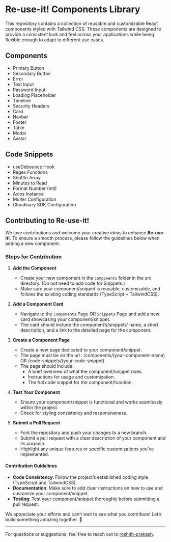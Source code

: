 # Re-use-it! Components Library

This repository contains a collection of reusable and customizable React components styled with Tailwind CSS. These components are designed to provide a consistent look and feel across your applications while being flexible enough to adapt to different use cases.

## Components

   - Primary Button
   - Secondary Button
   - Error
   - Text Input
   - Password Input
   - Loading Placeholder
   - Timeline
   - Security Headers
   - Card
   - Navbar
   - Footer
   - Table
   - Modal
   - Avatar

## Code Snippets

   - useDebounce Hook
   - Regex Functions
   - Shuffle Array
   - Minutes to Read
   - Format Number (Intl)
   - Axios Instance
   - Multer Configuration
   - Cloudinary SDK Configuration


## Contributing to Re-use-it!  

We love contributions and welcome your creative ideas to enhance **Re-use-it!**. To ensure a smooth process, please follow the guidelines below when adding a new component:  

### Steps for Contribution  

1. **Add the Component**  
   - Create your new component in the `components` folder in the src directory. (Do not need to add code for Snippets.)
   - Make sure your component/snippet is reusable, customizable, and follows the existing coding standards (TypeScript + TailwindCSS).  

2. **Add a Component Card**  
   - Navigate to the `Components` Page OR `Snippets` Page and add a new card showcasing your component/snippet.  
   - The card should include the component’s/snippets' name, a short description, and a link to the detailed page for the component.  

3. **Create a Component Page**  
   - Create a new page dedicated to your component/snippet.  
   - The page must be on the url :  /components/(your-component-name) OR  /code-snippets/(your-code-snippet)
   - The page should include:  
     - A brief overview of what the component/snippet does.  
     - Instructions for usage and customization.  
     - The full code snippet for the component/function.  

4. **Test Your Component**  
   - Ensure your component/snippet is functional and works seamlessly within the project.  
   - Check for styling consistency and responsiveness.  

5. **Submit a Pull Request**  
   - Fork the repository and push your changes to a new branch.  
   - Submit a pull request with a clear description of your component and its purpose.  
   - Highlight any unique features or specific customizations you’ve implemented.  

#### Contribution Guidelines  
- **Code Consistency**: Follow the project’s established coding style (TypeScript and TailwindCSS).  
- **Documentation**: Make sure to add clear instructions on how to use and customize your component/snippet.  
- **Testing**: Test your component/snippet thoroughly before submitting a pull request.  

We appreciate your efforts and can’t wait to see what you contribute! Let’s build something amazing together. 🚀  

---  

For questions or suggestions, feel free to reach out to [roshith-prakash](https://github.com/roshith-prakash).
